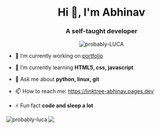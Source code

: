 <h1 align="center">Hi 👋, I'm Abhinav</h1>
<h3 align="center">A self-taught developer</h3>

 <p align="center"> <img src="https://komarev.com/ghpvc/?username=probably-LUCA&label=Profile%20views&color=270a75&style=flat" alt="probably-LUCA" /> </p>

- 🔭 I’m currently working on [portfolio](https://github.com/probably-LUCA/portfolio)

- 🌱 I’m currently learning **HTML5, css, javascript**

- 💬 Ask me about **python, linux, git**

- 📫 How to reach me: https://linktree-abhinav.pages.dev

- ⚡ Fun fact **code and sleep a lot**




<p><img align="left" src="https://github-readme-stats.vercel.app/api/top-langs?username=probably-luca&show_icons=true&locale=en&layout=compact" alt="probably-luca" /></p>

<img align="center" src="https://github-readme-stats.vercel.app/api?username=probably-LUCA&hide=stars,sprs,issues&count_private=true&show_icons=true&theme=dark">
 </p>
 
